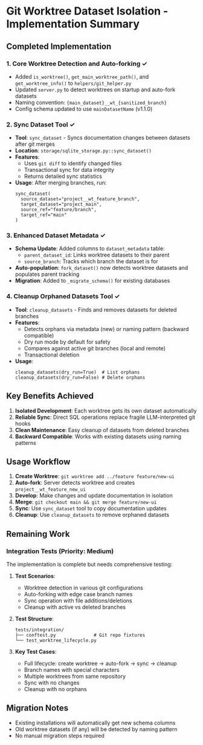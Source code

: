 # Git Worktree Dataset Isolation - Implementation Summary

## Completed Implementation

### 1. Core Worktree Detection and Auto-forking ✓
- Added `is_worktree()`, `get_main_worktree_path()`, and `get_worktree_info()` to `helpers/git_helper.py`
- Updated `server.py` to detect worktrees on startup and auto-fork datasets
- Naming convention: `{main_dataset}__wt_{sanitized_branch}`
- Config schema updated to use `mainDatasetName` (v1.1.0)

### 2. Sync Dataset Tool ✓
- **Tool**: `sync_dataset` - Syncs documentation changes between datasets after git merges
- **Location**: `storage/sqlite_storage.py::sync_dataset()`
- **Features**:
  - Uses `git diff` to identify changed files
  - Transactional sync for data integrity
  - Returns detailed sync statistics
- **Usage**: After merging branches, run:
  ```
  sync_dataset(
    source_dataset="project__wt_feature_branch",
    target_dataset="project_main",
    source_ref="feature/branch",
    target_ref="main"
  )
  ```

### 3. Enhanced Dataset Metadata ✓
- **Schema Update**: Added columns to `dataset_metadata` table:
  - `parent_dataset_id`: Links worktree datasets to their parent
  - `source_branch`: Tracks which branch the dataset is for
- **Auto-population**: `fork_dataset()` now detects worktree datasets and populates parent tracking
- **Migration**: Added to `_migrate_schema()` for existing databases

### 4. Cleanup Orphaned Datasets Tool ✓
- **Tool**: `cleanup_datasets` - Finds and removes datasets for deleted branches
- **Features**:
  - Detects orphans via metadata (new) or naming pattern (backward compatible)
  - Dry run mode by default for safety
  - Compares against active git branches (local and remote)
  - Transactional deletion
- **Usage**:
  ```
  cleanup_datasets(dry_run=True)  # List orphans
  cleanup_datasets(dry_run=False) # Delete orphans
  ```

## Key Benefits Achieved

1. **Isolated Development**: Each worktree gets its own dataset automatically
2. **Reliable Sync**: Direct SQL operations replace fragile LLM-interpreted git hooks
3. **Clean Maintenance**: Easy cleanup of datasets from deleted branches
4. **Backward Compatible**: Works with existing datasets using naming patterns

## Usage Workflow

1. **Create Worktree**: `git worktree add ../feature feature/new-ui`
2. **Auto-fork**: Server detects worktree and creates `project__wt_feature_new_ui`
3. **Develop**: Make changes and update documentation in isolation
4. **Merge**: `git checkout main && git merge feature/new-ui`
5. **Sync**: Use `sync_dataset` tool to copy documentation updates
6. **Cleanup**: Use `cleanup_datasets` to remove orphaned datasets

## Remaining Work

### Integration Tests (Priority: Medium)
The implementation is complete but needs comprehensive testing:

1. **Test Scenarios**:
   - Worktree detection in various git configurations
   - Auto-forking with edge case branch names
   - Sync operation with file additions/deletions
   - Cleanup with active vs deleted branches

2. **Test Structure**:
   ```
   tests/integration/
   ├── conftest.py              # Git repo fixtures
   └── test_worktree_lifecycle.py
   ```

3. **Key Test Cases**:
   - Full lifecycle: create worktree → auto-fork → sync → cleanup
   - Branch names with special characters
   - Multiple worktrees from same repository
   - Sync with no changes
   - Cleanup with no orphans

## Migration Notes

- Existing installations will automatically get new schema columns
- Old worktree datasets (if any) will be detected by naming pattern
- No manual migration steps required